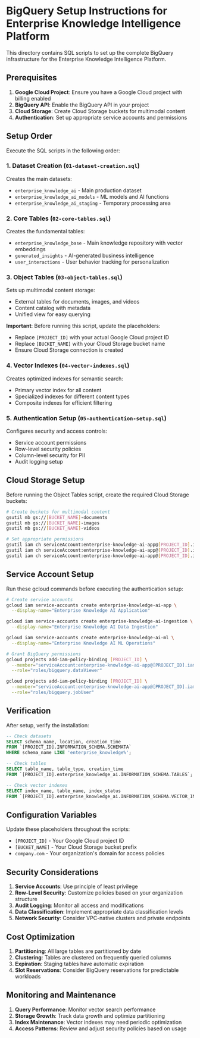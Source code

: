 # BigQuery Setup Instructions for Enterprise Knowledge Intelligence Platform

This directory contains SQL scripts to set up the complete BigQuery infrastructure for the Enterprise Knowledge Intelligence Platform.

## Prerequisites

1. **Google Cloud Project**: Ensure you have a Google Cloud project with billing enabled
2. **BigQuery API**: Enable the BigQuery API in your project
3. **Cloud Storage**: Create Cloud Storage buckets for multimodal content
4. **Authentication**: Set up appropriate service accounts and permissions

## Setup Order

Execute the SQL scripts in the following order:

### 1. Dataset Creation (`01-dataset-creation.sql`)
Creates the main datasets:
- `enterprise_knowledge_ai` - Main production dataset
- `enterprise_knowledge_ai_models` - ML models and AI functions
- `enterprise_knowledge_ai_staging` - Temporary processing area

### 2. Core Tables (`02-core-tables.sql`)
Creates the fundamental tables:
- `enterprise_knowledge_base` - Main knowledge repository with vector embeddings
- `generated_insights` - AI-generated business intelligence
- `user_interactions` - User behavior tracking for personalization

### 3. Object Tables (`03-object-tables.sql`)
Sets up multimodal content storage:
- External tables for documents, images, and videos
- Content catalog with metadata
- Unified view for easy querying

**Important**: Before running this script, update the placeholders:
- Replace `[PROJECT_ID]` with your actual Google Cloud project ID
- Replace `[BUCKET_NAME]` with your Cloud Storage bucket name
- Ensure Cloud Storage connection is created

### 4. Vector Indexes (`04-vector-indexes.sql`)
Creates optimized indexes for semantic search:
- Primary vector index for all content
- Specialized indexes for different content types
- Composite indexes for efficient filtering

### 5. Authentication Setup (`05-authentication-setup.sql`)
Configures security and access controls:
- Service account permissions
- Row-level security policies
- Column-level security for PII
- Audit logging setup

## Cloud Storage Setup

Before running the Object Tables script, create the required Cloud Storage buckets:

```bash
# Create buckets for multimodal content
gsutil mb gs://[BUCKET_NAME]-documents
gsutil mb gs://[BUCKET_NAME]-images  
gsutil mb gs://[BUCKET_NAME]-videos

# Set appropriate permissions
gsutil iam ch serviceAccount:enterprise-knowledge-ai-app@[PROJECT_ID].iam.gserviceaccount.com:objectViewer gs://[BUCKET_NAME]-documents
gsutil iam ch serviceAccount:enterprise-knowledge-ai-app@[PROJECT_ID].iam.gserviceaccount.com:objectViewer gs://[BUCKET_NAME]-images
gsutil iam ch serviceAccount:enterprise-knowledge-ai-app@[PROJECT_ID].iam.gserviceaccount.com:objectViewer gs://[BUCKET_NAME]-videos
```

## Service Account Setup

Run these gcloud commands before executing the authentication setup:

```bash
# Create service accounts
gcloud iam service-accounts create enterprise-knowledge-ai-app \
  --display-name="Enterprise Knowledge AI Application"

gcloud iam service-accounts create enterprise-knowledge-ai-ingestion \
  --display-name="Enterprise Knowledge AI Data Ingestion"

gcloud iam service-accounts create enterprise-knowledge-ai-ml \
  --display-name="Enterprise Knowledge AI ML Operations"

# Grant BigQuery permissions
gcloud projects add-iam-policy-binding [PROJECT_ID] \
  --member="serviceAccount:enterprise-knowledge-ai-app@[PROJECT_ID].iam.gserviceaccount.com" \
  --role="roles/bigquery.dataViewer"

gcloud projects add-iam-policy-binding [PROJECT_ID] \
  --member="serviceAccount:enterprise-knowledge-ai-app@[PROJECT_ID].iam.gserviceaccount.com" \
  --role="roles/bigquery.jobUser"
```

## Verification

After setup, verify the installation:

```sql
-- Check datasets
SELECT schema_name, location, creation_time 
FROM `[PROJECT_ID].INFORMATION_SCHEMA.SCHEMATA`
WHERE schema_name LIKE 'enterprise_knowledge%';

-- Check tables
SELECT table_name, table_type, creation_time
FROM `[PROJECT_ID].enterprise_knowledge_ai.INFORMATION_SCHEMA.TABLES`;

-- Check vector indexes
SELECT index_name, table_name, index_status
FROM `[PROJECT_ID].enterprise_knowledge_ai.INFORMATION_SCHEMA.VECTOR_INDEXES`;
```

## Configuration Variables

Update these placeholders throughout the scripts:
- `[PROJECT_ID]` - Your Google Cloud project ID
- `[BUCKET_NAME]` - Your Cloud Storage bucket prefix
- `company.com` - Your organization's domain for access policies

## Security Considerations

1. **Service Accounts**: Use principle of least privilege
2. **Row-Level Security**: Customize policies based on your organization structure
3. **Audit Logging**: Monitor all access and modifications
4. **Data Classification**: Implement appropriate data classification levels
5. **Network Security**: Consider VPC-native clusters and private endpoints

## Cost Optimization

1. **Partitioning**: All large tables are partitioned by date
2. **Clustering**: Tables are clustered on frequently queried columns
3. **Expiration**: Staging tables have automatic expiration
4. **Slot Reservations**: Consider BigQuery reservations for predictable workloads

## Monitoring and Maintenance

1. **Query Performance**: Monitor vector search performance
2. **Storage Growth**: Track data growth and optimize partitioning
3. **Index Maintenance**: Vector indexes may need periodic optimization
4. **Access Patterns**: Review and adjust security policies based on usage